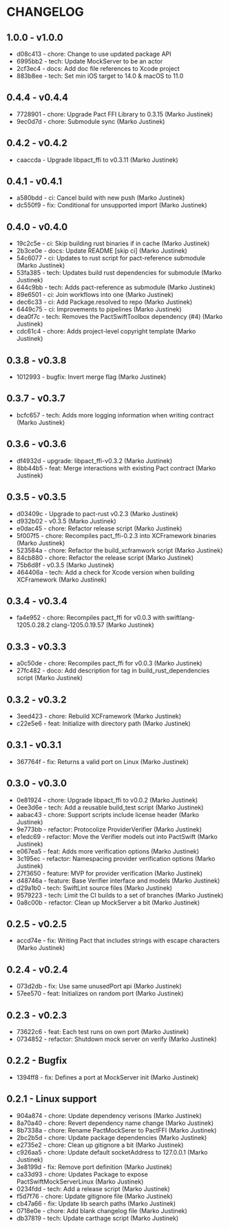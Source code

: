 # CHANGELOG

## 1.0.0 - v1.0.0

* d08c413 - chore: Change to use updated package API
* 6995bb2 - tech: Update MockServer to be an actor
* 2cf3ec4 - docs: Add doc file references to Xcode project
* 883b8ee - tech: Set min iOS target to 14.0 & macOS to 11.0

## 0.4.4 - v0.4.4

* 7728901 - chore: Upgrade Pact FFI Library to 0.3.15 (Marko Justinek)
* 9ec0d7d - chore: Submodule sync (Marko Justinek)

## 0.4.2 - v0.4.2

* caaccda - Upgrade libpact_ffi to v0.3.11 (Marko Justinek)

## 0.4.1 - v0.4.1

* a580bdd - ci: Cancel build with new push (Marko Justinek)
* dc550f9 - fix: Conditional for unsupported import (Marko Justinek)

## 0.4.0 - v0.4.0

* 19c2c5e - ci: Skip building rust binaries if in cache (Marko Justinek)
* 2b3ce0e - docs: Update README [skip ci] (Marko Justinek)
* 54c6077 - ci: Updates to rust script for pact-reference submodule (Marko Justinek)
* 53fa385 - tech: Updates build rust dependencies for submodule (Marko Justinek)
* 644c9bb - tech: Adds pact-reference as submodule (Marko Justinek)
* 89e6501 - ci: Join workflows into one (Marko Justinek)
* dec6c33 - ci: Add Package.resolved to repo (Marko Justinek)
* 6449c75 - ci: Improvements to pipelines (Marko Justinek)
* dea0f7c - tech: Removes the PactSwiftToolbox dependency (#4) (Marko Justinek)
* cdc61c4 - chore: Adds project-level copyright template (Marko Justinek)

## 0.3.8 - v0.3.8

* 1012993 - bugfix: Invert merge flag (Marko Justinek)

## 0.3.7 - v0.3.7

* bcfc657 - tech: Adds more logging information when writing contract (Marko Justinek)

## 0.3.6 - v0.3.6

* df4932d - upgrade: libpact_ffi-v0.3.2 (Marko Justinek)
* 8bb44b5 - feat: Merge interactions with existing Pact contract (Marko Justinek)

## 0.3.5 - v0.3.5

* d03409c - Upgrade to pact-rust v0.2.3 (Marko Justinek)
* d932b02 - v0.3.5 (Marko Justinek)
* e0dac45 - chore: Refactor release script (Marko Justinek)
* 5f007f5 - chore: Recompiles pact_ffi-0.2.3 into XCFramework binaries (Marko Justinek)
* 523584a - chore: Refactor the build_xcframwork script (Marko Justinek)
* 84cb880 - chore: Refactor the release script (Marko Justinek)
* 75b6d8f - v0.3.5 (Marko Justinek)
* 464406a - tech: Add a check for Xcode version when building XCFramework (Marko Justinek)

## 0.3.4 - v0.3.4

* fa4e952 - chore: Recompiles pact_ffi for v0.0.3 with swiftlang-1205.0.28.2 clang-1205.0.19.57 (Marko Justinek)

## 0.3.3 - v0.3.3

* a0c50de - chore: Recompiles pact_ffi for v0.0.3 (Marko Justinek)
* 27fc482 - doco: Add description for tag in build_rust_dependencies script (Marko Justinek)

## 0.3.2 - v0.3.2

* 3eed423 - chore: Rebuild XCFramework (Marko Justinek)
* c22e5e6 - feat: Initialize with directory path (Marko Justinek)

## 0.3.1 - v0.3.1

* 367764f - fix: Returns a valid port on Linux (Marko Justinek)

## 0.3.0 - v0.3.0

* 0e81924 - chore: Upgrade libpact_ffi to v0.0.2 (Marko Justinek)
* 0ee3d6e - tech: Add a reusable build_test script (Marko Justinek)
* aabac43 - chore: Support scripts include license header (Marko Justinek)
* 9e773bb - refactor: Protocolize ProviderVerifier (Marko Justinek)
* e1edc69 - refactor: Move the Verifier models out into PactSwift (Marko Justinek)
* e067ea5 - feat: Adds more verification options (Marko Justinek)
* 3c195ec - refactor: Namespacing provider verification options (Marko Justinek)
* 27f3650 - feature: MVP for provider verification (Marko Justinek)
* d48746a - feature: Base Verifier interface and models (Marko Justinek)
* d29a1b0 - tech: SwiftLint source files (Marko Justinek)
* 9579223 - tech: Limit the CI builds to a set of branches (Marko Justinek)
* 0a8c00b - refactor: Clean up MockServer a bit (Marko Justinek)

## 0.2.5 - v0.2.5

* accd74e - fix: Writing Pact that includes strings with escape characters (Marko Justinek)

## 0.2.4 - v0.2.4

* 073d2db - fix: Use same unusedPort api (Marko Justinek)
* 57ee570 - feat: Initializes on random port (Marko Justinek)

## 0.2.3 - v0.2.3

* 73622c6 - feat: Each test runs on own port (Marko Justinek)
* 0734852 - refactor: Shutdown mock server on verify (Marko Justinek)

## 0.2.2 - Bugfix

* 1394ff8 - fix: Defines a port at MockServer init (Marko Justinek)

## 0.2.1 - Linux support

* 904a874 - chore: Update dependency verisons (Marko Justinek)
* 8a70a40 - chore: Revert dependency name change (Marko Justinek)
* 8b7338a - chore: Rename PactMockSerer to PactFFI (Marko Justinek)
* 2bc2b5d - chore: Update package dependencies (Marko Justinek)
* e2735e2 - chore: Clean up gitignore a bit (Marko Justinek)
* c926aa5 - chore: Update default socketAddress to 127.0.0.1 (Marko Justinek)
* 3e8199d - fix: Remove port definition (Marko Justinek)
* ca33d93 - chore: Updates Package to expose PactSwiftMockServerLinux (Marko Justinek)
* 0234fdd - tech: Add a release script (Marko Justinek)
* f5d7f76 - chore: Update gitignore file (Marko Justinek)
* cb47a66 - fix: Update lib search paths (Marko Justinek)
* 0718e0e - chore: Add blank changelog file (Marko Justinek)
* db37819 - tech: Update carthage script (Marko Justinek)
